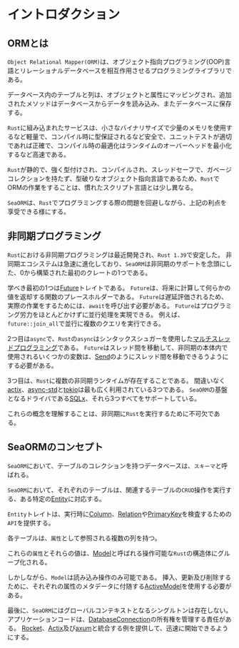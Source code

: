 # イントロダクション

## ORMとは

`Object Relational Mapper(ORM)`は、オブジェクト指向プログラミング(OOP)言語とリレーショナルデータベースを相互作用させるプログラミングライブラリである。

データベース内のテーブルと列は、オブジェクトと属性にマッピングされ、追加されたメソッドはデータベースからデータを読み込み、またデータベースに保存する。

`Rust`に組み込まれたサービスは、小さなバイナリサイズで少量のメモリを使用するなど軽量で、コンパイル時に型保証されるなど安全で、ユニットテストが適切であれば正確で、コンパイル時の最適化はランタイムのオーバーヘッドを最小化するなど高速である。

`Rust`が静的で、強く型付けされ、コンパイルされ、スレッドセーフで、ガベージコレクションを持たず、型破りなオブジェクト指向言語であるため、`Rust`でORMの作業をすることは、慣れたスクリプト言語とは少し異なる。

`SeaORM`は、`Rust`でプログラミングする際の問題を回避しながら、上記の利点を享受できる様にする。

## 非同期プログラミング

`Rust`における非同期プログラミングは最近開発され、`Rust 1.39`で安定した。
非同期エコシステムは急速に進化しており、`SeaORM`は非同期のサポートを念頭にした、0から構築された最初のクレートの1つである。

学べき最初の1つは[Future](https://www.sea-ql.org/SeaORM/docs/introduction/async#:~:text=learn%20is%20the-,Future,-trait.%20It%27s%20a)トレイトである。
`Future`は、将来に計算して何らかの値を返却する関数のプレースホルダーである。
`Future`は遅延評価されるため、実際の作業をするためには、`await`を呼び出す必要がある。
`Future`はプログラミング労力をほとんどかけずに並行処理を実現できる。
例えば、`future::join_all`で並行に複数のクエリを実行できる。

2つ目は`async`で、`Rust`の`async`はシンタックスシュガーを使用した[マルチスレッドプログラミング](https://rust-lang.github.io/async-book/03_async_await/01_chapter.html)である。
`Future`はスレッド間を移動して、非同期の本体内で使用されるいくつかの変数は、[Send](https://doc.rust-lang.org/nomicon/send-and-sync.html)のようにスレッド間を移動できるうようにする必要がある。

3つ目は、`Rust`に複数の非同期ランタイムが存在することである。
間違いなく[actix](https://crates.io/crates/actix)、[async-std](https://crates.io/crates/async-std)と[tokio](https://crates.io/crates/tokio)は最も広く利用されている3つである。
`SeaORM`の基盤となるドライバである[SQLx](https://crates.io/crates/sqlx)、それら3つすべてをサポートしている。

これらの概念を理解することは、非同期に`Rust`を実行するために不可欠である。

## SeaORMのコンセプト

`SeaORM`において、テーブルのコレクションを持つデータベースは、`スキーマ`と呼ばれる。

`SeaORM`において、それぞれのテーブルは、関連するテーブルの`CRUD`操作を実行する、ある特定の[Entity](https://www.sea-ql.org/SeaORM/docs/generate-entity/entity-structure#entity)に対応する。

`Entity`トレイトは、実行時に[Column](https://www.sea-ql.org/SeaORM/docs/generate-entity/entity-structure#column)、[Relation](https://www.sea-ql.org/SeaORM/docs/generate-entity/entity-structure#relation)や[PrimaryKey](https://www.sea-ql.org/SeaORM/docs/generate-entity/entity-structure#primary-key)を検査するための`API`を提供する。

各テーブルは、`属性`として参照される複数の列を持つ。

これらの`属性`とそれらの値は、[Model](https://www.sea-ql.org/SeaORM/docs/generate-entity/expanded-entity-structure#model)と呼ばれる操作可能な`Rust`の構造体にグループ化される。

しかしながら、`Model`は読み込み操作のみ可能である。
挿入、更新及び削除するために、それぞれの属性のメタデータに付随する[ActiveModel](https://www.sea-ql.org/SeaORM/docs/generate-entity/expanded-entity-structure#active-model)を使用する必要がある。

最後に、`SeaORM`にはグローバルコンテキストとなるシングルトンは存在しない。
アプリケーションコードは、[DatabaseConnection](https://www.sea-ql.org/SeaORM/docs/install-and-config/connection)の所有権を管理する責任がある。
[Rocket](https://github.com/SeaQL/sea-orm/tree/master/examples/rocket_example)、[Actix](https://github.com/SeaQL/sea-orm/tree/master/examples/actix_example)及び[axum](https://github.com/SeaQL/sea-orm/tree/master/examples/axum_example)と統合する例を提供して、迅速に開始できるようにする。
